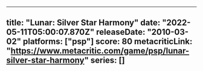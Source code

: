 
---
title: "Lunar: Silver Star Harmony"
date: "2022-05-11T05:00:07.870Z"
releaseDate: "2010-03-02"
platforms: ["psp"]
score: 80
metacriticLink: "https://www.metacritic.com/game/psp/lunar-silver-star-harmony"
series: []
---
